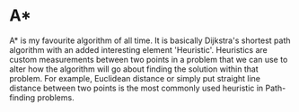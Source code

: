 # A*

A* is my favourite algorithm of all time. It is basically Dijkstra's shortest path algorithm with an added interesting element 'Heuristic'. Heuristics are custom measurements between two points in a problem that we can use to alter how the algorithm will go about finding the solution within that problem. For example, Euclidean distance or simply put straight line distance between two points is the most commonly used heuristic in Path-finding problems. 